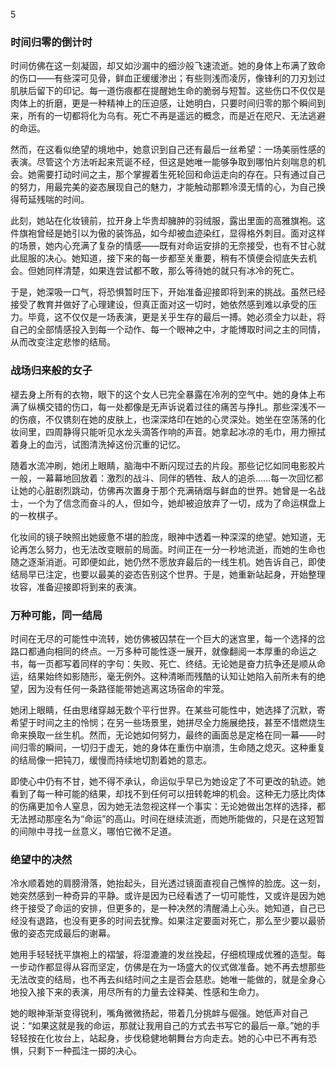 5

### 时间归零的倒计时

时间仿佛在这一刻凝固，却又如沙漏中的细沙般飞速流逝。她的身体上布满了致命的伤口——有些深可见骨，鲜血正缓缓渗出；有些则浅而凌厉，像锋利的刀刃划过肌肤后留下的印记。每一道伤痕都在提醒她生命的脆弱与短暂。这些伤口不仅仅是肉体上的折磨，更是一种精神上的压迫感，让她明白，只要时间归零的那个瞬间到来，所有的一切都将化为乌有。死亡不再是遥远的概念，而是近在咫尺、无法逃避的命运。

然而，在这看似绝望的境地中，她意识到自己还有最后一丝希望：一场美丽性感的表演。尽管这个方法听起来荒诞不经，但这是她唯一能够争取到哪怕片刻喘息的机会。她需要打动时间之主，那个掌握着生死轮回和命运走向的存在。只有通过自己的努力，用最完美的姿态展现自己的魅力，才能触动那颗冷漠无情的心，为自己换得苟延残喘的时间。

此刻，她站在化妆镜前，拉开身上华贵却臃肿的羽绒服，露出里面的高雅旗袍。这件旗袍曾经是她引以为傲的装饰品，如今却被血迹染红，显得格外刺目。面对这样的场景，她内心充满了复杂的情感——既有对命运安排的无奈接受，也有不甘心就此屈服的决心。她知道，接下来的每一步都至关重要，稍有不慎便会彻底失去机会。但她同样清楚，如果连尝试都不敢，那么等待她的就只有冰冷的死亡。

于是，她深吸一口气，将恐惧暂时压下，开始准备迎接即将到来的挑战。虽然已经接受了教育并做好了心理建设，但真正面对这一切时，她依然感到难以承受的压力。毕竟，这不仅仅是一场表演，更是关乎生存的最后一搏。她必须全力以赴，将自己的全部情感投入到每一个动作、每一个眼神之中，才能博取时间之主的同情，从而改变注定悲惨的结局。

### 战场归来般的女子

褪去身上所有的衣物，眼下的这个女人已完全暴露在冷冽的空气中。她的身体上布满了纵横交错的伤口，每一处都像是无声诉说着过往的痛苦与挣扎。那些深浅不一的伤痕，不仅镌刻在她的皮肤上，也深深烙印在她的心灵深处。她坐在空荡荡的化妆间里，四周静得只能听见水龙头滴答作响的声音。她拿起冰凉的毛巾，用力擦拭着身上的血污，试图清洗掉这份沉重的记忆。

随着水流冲刷，她闭上眼睛，脑海中不断闪现过去的片段。那些记忆如同电影胶片一般，一幕幕地回放着：激烈的战斗、同伴的牺牲、敌人的追杀……每一次回忆都让她的心脏剧烈跳动，仿佛再次置身于那个充满硝烟与鲜血的世界。她曾是一名战士，一个为了信念而奋斗的人，但如今，她却被迫放弃了一切，成为了命运棋盘上的一枚棋子。

化妆间的镜子映照出她疲惫不堪的脸庞，眼神中透着一种深深的绝望。她知道，无论再怎么努力，也无法改变眼前的局面。时间正在一分一秒地流逝，而她的生命也随之逐渐消逝。可即便如此，她仍然不愿放弃最后的一线生机。她告诉自己，即使结局早已注定，也要以最美的姿态告别这个世界。于是，她重新站起身，开始整理妆容，准备迎接即将到来的表演。

### 万种可能，同一结局

时间在无尽的可能性中流转，她仿佛被囚禁在一个巨大的迷宫里，每一个选择的岔路口都通向相同的终点。一万多种可能性逐一展开，就像翻阅一本厚重的命运之书，每一页都写着同样的字句：失败、死亡、终结。无论她是奋力抗争还是顺从命运，结果始终如影随形，毫无例外。这种清晰而残酷的认知让她陷入前所未有的绝望，因为没有任何一条路径能带她逃离这场宿命的牢笼。

她闭上眼睛，任由思绪穿越无数个平行世界。在某些可能性中，她选择了沉默，寄希望于时间之主的怜悯；在另一些场景里，她拼尽全力施展绝技，甚至不惜燃烧生命来换取一丝生机。然而，无论她如何努力，最终的画面总是定格在同一幕——时间归零的瞬间，一切归于虚无，她的身体在重伤中崩溃，生命随之熄灭。这种重复的结局像一把钝刀，缓慢而持续地切割着她的意志。

即使心中仍有不甘，她不得不承认，命运似乎早已为她设定了不可更改的轨迹。她看到了每一种可能的结果，却找不到任何可以扭转乾坤的机会。这种无力感比肉体的伤痛更加令人窒息，因为她无法忽视这样一个事实：无论她做出怎样的选择，都无法撼动那座名为“命运”的高山。时间在继续流逝，而她所能做的，只是在这短暂的间隙中寻找一丝意义，哪怕它微不足道。

### 绝望中的决然

冷水顺着她的肩膀滑落，她抬起头，目光透过镜面直视自己憔悴的脸庞。这一刻，她突然感到一种奇异的平静。或许是因为已经看透了一切可能性，又或许是因为她终于接受了命运的安排，但更多的，是一种决然的清醒涌上心头。她知道，自己已经没有退路，也没有更多的时间去犹豫。如果注定要面对死亡，那么至少要以最骄傲的姿态完成最后的谢幕。

她用手轻轻抚平旗袍上的褶皱，将湿漉漉的发丝挽起，仔细梳理成优雅的造型。每一步动作都显得从容而坚定，仿佛是在为一场盛大的仪式做准备。她不再去想那些无法改变的结局，也不再去纠结时间之主是否会慈悲。她唯一能做的，就是全身心地投入接下来的表演，用尽所有的力量去诠释美、性感和生命力。

她的眼神渐渐变得锐利，嘴角微微扬起，带着几分挑衅与倔强。她低声对自己说：“如果这就是我的命运，那就让我用自己的方式去书写它的最后一章。”她的手轻轻按在化妆台上，站起身，步伐稳健地朝舞台方向走去。她的心中已不再有恐惧，只剩下一种孤注一掷的决心。